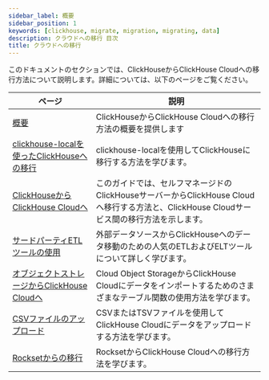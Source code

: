 ```yaml
---
sidebar_label: 概要
sidebar_position: 1
keywords: [clickhouse, migrate, migration, migrating, data]
description: クラウドへの移行 目次
title: クラウドへの移行
---
```


このドキュメントのセクションでは、ClickHouseからClickHouse Cloudへの移行方法について説明します。詳細については、以下のページをご覧ください。

| ページ                                                                                                     | 説明                                                                                                                                                       |
|----------------------------------------------------------------------------------------------------------|-----------------------------------------------------------------------------------------------------------------------------------------------------------|
| [概要](/integrations/migration/overview)                                                   | ClickHouseからClickHouse Cloudへの移行方法の概要を提供します                                                                                                         |
| [clickhouse-localを使ったClickHouseへの移行](/cloud/migration/clickhouse-local)           | clickhouse-localを使用してClickHouseに移行する方法を学びます。                                                                                                         |                                                                                                |
| [ClickHouseからClickHouse Cloudへ](/cloud/migration/clickhouse-to-cloud)                     | このガイドでは、セルフマネージドのClickHouseサーバーからClickHouse Cloudへ移行する方法と、ClickHouse Cloudサービス間の移行方法を示します。                          |
| [サードパーティETLツールの使用](/cloud/migration/etl-tool-to-clickhouse)                          | 外部データソースからClickHouseへのデータ移動のための人気のETLおよびELTツールについて詳しく学びます。                                                              |
| [オブジェクトストレージからClickHouse Cloudへ](/integrations/migration/object-storage-to-clickhouse) | Cloud Object StorageからClickHouse Cloudにデータをインポートするためのさまざまなテーブル関数の使用方法を学びます。                                                    |
| [CSVファイルのアップロード](/integrations/migration/upload-a-csv-file)                            | CSVまたはTSVファイルを使用してClickHouse Cloudにデータをアップロードする方法を学びます。                                                                          |
| [Rocksetからの移行](/migrations/rockset)                                                 | RocksetからClickHouse Cloudへの移行方法を学びます。                                                                                                           |
